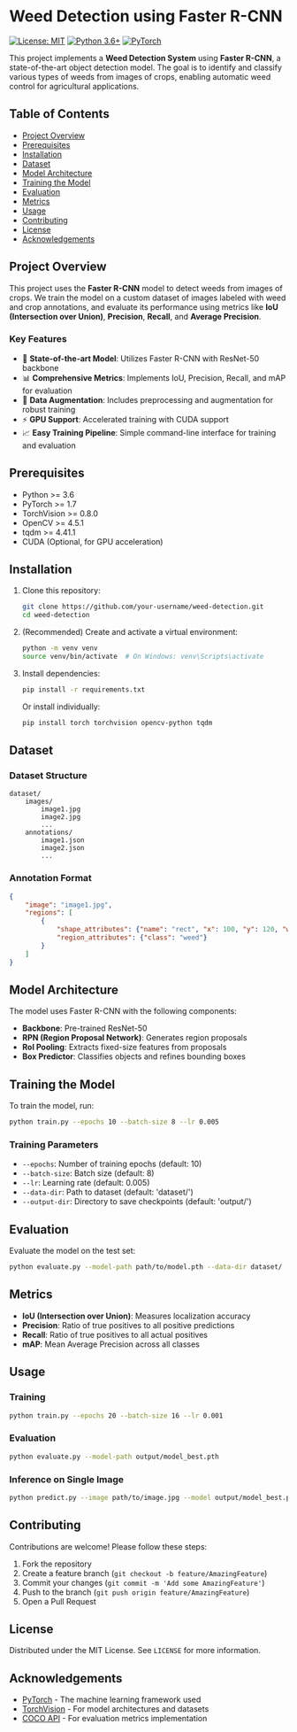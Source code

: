 # Weed Detection using Faster R-CNN

[![License: MIT](https://img.shields.io/badge/License-MIT-yellow.svg)](https://opensource.org/licenses/MIT)
[![Python 3.6+](https://img.shields.io/badge/python-3.6+-blue.svg)](https://www.python.org/downloads/)
[![PyTorch](https://img.shields.io/badge/PyTorch-1.7+-EE4C2C.svg?logo=PyTorch)](https://pytorch.org/)

This project implements a **Weed Detection System** using **Faster R-CNN**, a state-of-the-art object detection model. The goal is to identify and classify various types of weeds from images of crops, enabling automatic weed control for agricultural applications.

## Table of Contents
- [Project Overview](#project-overview)
- [Prerequisites](#prerequisites)
- [Installation](#installation)
- [Dataset](#dataset)
- [Model Architecture](#model-architecture)
- [Training the Model](#training-the-model)
- [Evaluation](#evaluation)
- [Metrics](#metrics)
- [Usage](#usage)
- [Contributing](#contributing)
- [License](#license)
- [Acknowledgements](#acknowledgements)

## Project Overview

This project uses the **Faster R-CNN** model to detect weeds from images of crops. We train the model on a custom dataset of images labeled with weed and crop annotations, and evaluate its performance using metrics like **IoU (Intersection over Union)**, **Precision**, **Recall**, and **Average Precision**.

### Key Features
- 🚀 **State-of-the-art Model**: Utilizes Faster R-CNN with ResNet-50 backbone
- 📊 **Comprehensive Metrics**: Implements IoU, Precision, Recall, and mAP for evaluation
- 🔄 **Data Augmentation**: Includes preprocessing and augmentation for robust training
- ⚡ **GPU Support**: Accelerated training with CUDA support
- 📈 **Easy Training Pipeline**: Simple command-line interface for training and evaluation

## Prerequisites

- Python >= 3.6
- PyTorch >= 1.7
- TorchVision >= 0.8.0
- OpenCV >= 4.5.1
- tqdm >= 4.41.1
- CUDA (Optional, for GPU acceleration)

## Installation

1. Clone this repository:
   ```bash
   git clone https://github.com/your-username/weed-detection.git
   cd weed-detection
   ```

2. (Recommended) Create and activate a virtual environment:
   ```bash
   python -m venv venv
   source venv/bin/activate  # On Windows: venv\Scripts\activate
   ```

3. Install dependencies:
   ```bash
   pip install -r requirements.txt
   ```
   Or install individually:
   ```bash
   pip install torch torchvision opencv-python tqdm
   ```

## Dataset

### Dataset Structure
```
dataset/
    images/
        image1.jpg
        image2.jpg
        ...
    annotations/
        image1.json
        image2.json
        ...
```

### Annotation Format
```json
{
    "image": "image1.jpg",
    "regions": [
        {
            "shape_attributes": {"name": "rect", "x": 100, "y": 120, "width": 150, "height": 200},
            "region_attributes": {"class": "weed"}
        }
    ]
}
```

## Model Architecture

The model uses Faster R-CNN with the following components:
- **Backbone**: Pre-trained ResNet-50
- **RPN (Region Proposal Network)**: Generates region proposals
- **RoI Pooling**: Extracts fixed-size features from proposals
- **Box Predictor**: Classifies objects and refines bounding boxes

## Training the Model

To train the model, run:
```bash
python train.py --epochs 10 --batch-size 8 --lr 0.005
```

### Training Parameters
- `--epochs`: Number of training epochs (default: 10)
- `--batch-size`: Batch size (default: 8)
- `--lr`: Learning rate (default: 0.005)
- `--data-dir`: Path to dataset (default: 'dataset/')
- `--output-dir`: Directory to save checkpoints (default: 'output/')

## Evaluation

Evaluate the model on the test set:
```bash
python evaluate.py --model-path path/to/model.pth --data-dir dataset/
```

## Metrics

- **IoU (Intersection over Union)**: Measures localization accuracy
- **Precision**: Ratio of true positives to all positive predictions
- **Recall**: Ratio of true positives to all actual positives
- **mAP**: Mean Average Precision across all classes

## Usage

### Training
```bash
python train.py --epochs 20 --batch-size 16 --lr 0.001
```

### Evaluation
```bash
python evaluate.py --model-path output/model_best.pth
```

### Inference on Single Image
```bash
python predict.py --image path/to/image.jpg --model output/model_best.pth
```

## Contributing

Contributions are welcome! Please follow these steps:
1. Fork the repository
2. Create a feature branch (`git checkout -b feature/AmazingFeature`)
3. Commit your changes (`git commit -m 'Add some AmazingFeature'`)
4. Push to the branch (`git push origin feature/AmazingFeature`)
5. Open a Pull Request

## License

Distributed under the MIT License. See `LICENSE` for more information.

## Acknowledgements

- [PyTorch](https://pytorch.org/) - The machine learning framework used
- [TorchVision](https://pytorch.org/vision/stable/index.html) - For model architectures and datasets
- [COCO API](https://cocodataset.org/) - For evaluation metrics implementation
